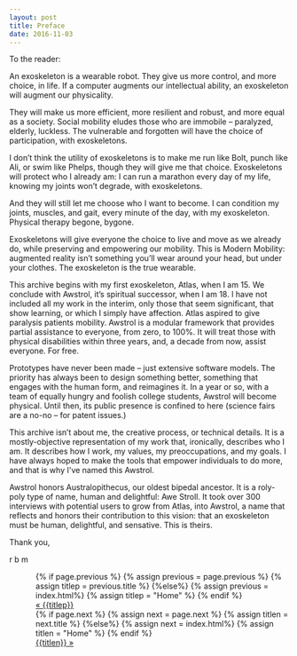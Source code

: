```yaml
---
layout: post
title: Preface
date: 2016-11-03
---
```

To the reader:

An exoskeleton is a wearable robot. They give us more control, and more choice, in life. If a computer augments our intellectual ability, an exoskeleton will augment our physicality.

They will make us more efficient, more resilient and robust, and more equal as a society. Social mobility eludes those who are immobile – paralyzed, elderly, luckless. The vulnerable and forgotten will have the choice of participation, with exoskeletons.

I don’t think the utility of exoskeletons is to make me run like Bolt, punch like Ali, or swim like Phelps, though they will give me that choice. Exoskeletons will protect who I already am: I can run a marathon every day of my life, knowing my joints won’t degrade, with exoskeletons. 

And they will still let me choose who I want to become. I can condition my joints, muscles, and gait, every minute of the day, with my exoskeleton. Physical therapy begone, bygone.

Exoskeletons will give everyone the choice to live and move as we already do, while preserving and empowering our mobility. This is Modern Mobility: augmented reality isn’t something you’ll wear around your head, but under your clothes. The exoskeleton is the true wearable.

This archive begins with my first exoskeleton, Atlas, when I am 15. We conclude with Awstrol, it’s spiritual successor, when I am 18. I have not included all my work in the interim, only those that seem significant, that show learning, or which I simply have affection. Atlas aspired to give paralysis patients mobility. Awstrol is a modular framework that provides partial assistance to everyone, from zero, to 100%. It will treat those with physical disabilities within three years, and, a decade from now, assist everyone. For free.

Prototypes have never been made – just extensive software models. The priority has always been to design something better, something that engages with the human form, and reimagines it. In a year or so, with a team of equally hungry and foolish college students, Awstrol will become physical. Until then, its public presence is confined to here (science fairs are a no-no – for patent issues.)

This archive isn’t about me, the creative process, or technical details. It is a mostly-objective representation of my work that, ironically, describes who I am. It describes how I work, my values, my preoccupations, and my goals. I have always hoped to make the tools that empower individuals to do more, and that is why I've named this Awstrol.

Awstrol honors Australopithecus, our oldest bipedal ancestor. It is a roly-poly type of name, human and delightful: Awe Stroll.
It took over 300 interviews with potential users to grow from Atlas, into Awstrol, a name that reflects and honors their contribution to this vision: that an exoskeleton must be human, delightful, and sensative. This is theirs. 

Thank you,

r b m


<ul class="footer">
    <ul class="button">
        {% if page.previous %}
            {% assign previous = page.previous %}
            {% assign titlep = previous.title %}
        {%else%}
            {% assign previous = index.html%}
            {% assign titlep = "Home" %}
        {% endif %}
        <div class="button0"><a href="{{site.baseurl}}{{previous.url}}">&laquo; {{titlep}}</a></div>
        {% if page.next %}
            {% assign next = page.next %}
            {% assign titlen = next.title %}
        {%else%}
            {% assign next = index.html%}
            {% assign titlen = "Home" %}
        {% endif %}
        <div class="button0"><a href="{{site.baseurl}}{{next.url}}">{{titlen}} &raquo;</a></div>         
    </ul>
</ul>
